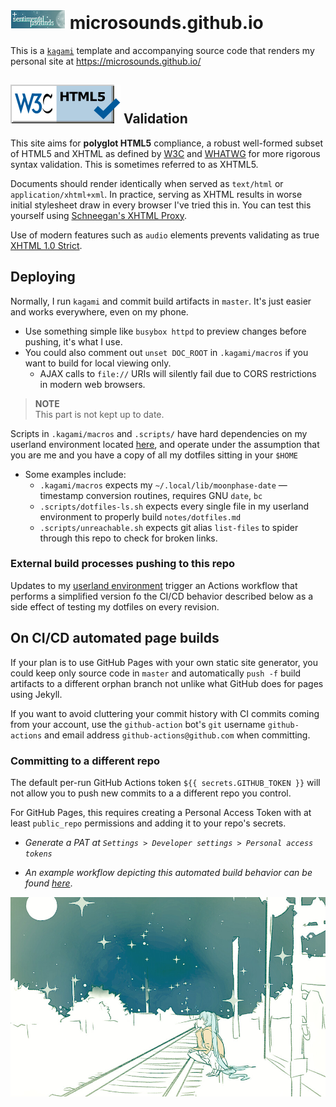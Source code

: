 # ![badge](static/button/badge.png) microsounds.github.io
This is a [`kagami`][kagami] template and accompanying source code that renders my personal site at <https://microsounds.github.io/>

## ![w3c](static/button/valid-html5-blue.svg) Validation

This site aims for **polyglot HTML5** compliance, a robust well-formed subset of HTML5 and XHTML as defined by [W3C][polyglot] and [WHATWG][polyglot2] for more rigorous syntax validation.
This is sometimes referred to as XHTML5.

Documents should render identically when served as `text/html` or `application/xhtml+xml`.
In practice, serving as XHTML results in worse initial stylesheet draw in every browser I've tried this in.
You can test this yourself using [Schneegan's XHTML Proxy][proxy].

Use of modern features such as `audio` elements prevents validating as true [XHTML 1.0 Strict][xml].

[polyglot]: https://dev.w3.org/html5/html-polyglot/html-polyglot.html
[polyglot2]: https://wiki.whatwg.org/wiki/HTML_vs._XHTML
[proxy]: https://schneegans.de/xp/
[xml]: https://validator.w3.org/check?uri=https%3A%2F%2Fmicrosounds.github.io&charset=%28detect+automatically%29&doctype=XHTML+1.0+Strict&group=0

## Deploying
Normally, I run `kagami` and commit build artifacts in `master`.
It's just easier and works everywhere, even on my phone.

* Use something simple like `busybox httpd` to preview changes before pushing, it's what I use.
* You could also comment out `unset DOC_ROOT` in `.kagami/macros` if you want to build for local viewing only.
	* AJAX calls to `file://` URIs will silently fail due to CORS restrictions in modern web browsers.

> **NOTE**<br/>
> This part is not kept up to date.

Scripts in `.kagami/macros` and `.scripts/` have hard dependencies on my userland environment located [here][atelier],
and operate under the assumption that you are me and you have a copy of all my dotfiles sitting in your `$HOME`
* Some examples include:
	* `.kagami/macros` expects my `~/.local/lib/moonphase-date` — timestamp conversion routines, requires GNU `date`, `bc`
	* `.scripts/dotfiles-ls.sh` expects every single file in my userland environment to properly build `notes/dotfiles.md`
	* `.scripts/unreachable.sh` expects git alias `list-files` to spider through this repo to check for broken links.

### External build processes pushing to this repo
Updates to my [userland environment][atelier] trigger an Actions workflow that
performs a simplified version fo the CI/CD behavior described below as a side
effect of testing my dotfiles on every revision.

[kagami]: https://github.com/microsounds/kagami
[atelier]: https://github.com/microsounds/atelier

<!-- this should be it's own article -->
## On CI/CD automated page builds
If your plan is to use GitHub Pages with your own static site generator, you
could keep only source code in `master` and automatically `push -f` build
artifacts to a different orphan branch not unlike what GitHub does for pages
using Jekyll.

If you want to avoid cluttering your commit history with CI commits coming from your account,
use the `github-action` bot's `git` username `github-actions` and email address `github-actions@github.com` when committing.

### Committing to a different repo
The default per-run GitHub Actions token `${{ secrets.GITHUB_TOKEN }}` will not allow you to push new commits to a a different repo you control.

For GitHub Pages, this requires creating a Personal Access Token with at least `public_repo` permissions and adding it to your repo's secrets.
* _Generate a PAT at `Settings > Developer settings > Personal access tokens`_

* _An example workflow depicting this automated build behavior can be found [here](static/unused/build.yml)_.

![img](static/starry.jpg)
